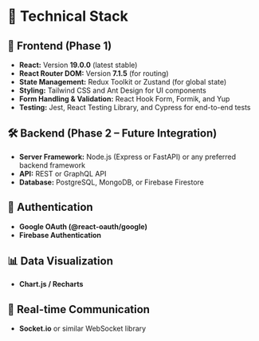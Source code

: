 # 📌 Technical Stack

## 🎨 Frontend (Phase 1)

- **React:** Version **19.0.0** (latest stable)
- **React Router DOM:** Version **7.1.5** (for routing)
- **State Management:** Redux Toolkit or Zustand (for global state)
- **Styling:** Tailwind CSS and Ant Design for UI components
- **Form Handling & Validation:** React Hook Form, Formik, and Yup
- **Testing:** Jest, React Testing Library, and Cypress for end-to-end tests

## 🛠️ Backend (Phase 2 – Future Integration)

- **Server Framework:** Node.js (Express or FastAPI) or any preferred backend framework
- **API:** REST or GraphQL API
- **Database:** PostgreSQL, MongoDB, or Firebase Firestore

## 🔐 Authentication

- **Google OAuth (@react-oauth/google)**
- **Firebase Authentication**

## 📊 Data Visualization

- **Chart.js / Recharts**

## 🔄 Real-time Communication

- **Socket.io** or similar WebSocket library
